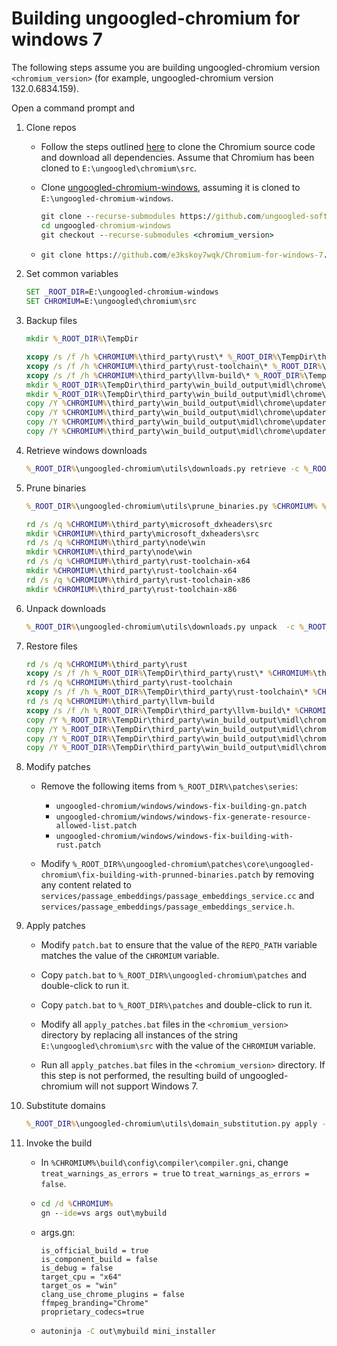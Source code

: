 # Building ungoogled-chromium for windows 7

The following steps assume you are building ungoogled-chromium version `<chromium_version>` (for example, ungoogled-chromium version 132.0.6834.159).

Open a command prompt and

1. Clone repos

   - Follow the steps outlined [here](https://chromium.googlesource.com/chromium/src/+/main/docs/windows_build_instructions.md) to clone the Chromium source code and download all dependencies. Assume that Chromium has been cloned to `E:\ungoogled\chromium\src`.

   - Clone [ungoogled-chromium-windows](https://github.com/ungoogled-software/ungoogled-chromium-windows), assuming it is cloned to `E:\ungoogled-chromium-windows`.

     ```bat
     git clone --recurse-submodules https://github.com/ungoogled-software/ungoogled-chromium-windows.git
     cd ungoogled-chromium-windows
     git checkout --recurse-submodules <chromium_version>
     ```

   - ```bat
     git clone https://github.com/e3kskoy7wqk/Chromium-for-windows-7.git
     ```

2. Set common variables

   ```bat
   SET _ROOT_DIR=E:\ungoogled-chromium-windows
   SET CHROMIUM=E:\ungoogled\chromium\src
   ```

3. Backup files

   ```bat
   mkdir %_ROOT_DIR%\TempDir
   ```

   ```bat
   xcopy /s /f /h %CHROMIUM%\third_party\rust\* %_ROOT_DIR%\TempDir\third_party\rust\
   xcopy /s /f /h %CHROMIUM%\third_party\rust-toolchain\* %_ROOT_DIR%\TempDir\third_party\rust-toolchain\
   xcopy /s /f /h %CHROMIUM%\third_party\llvm-build\* %_ROOT_DIR%\TempDir\third_party\llvm-build\
   mkdir %_ROOT_DIR%\TempDir\third_party\win_build_output\midl\chrome\updater\app\server\win\x64
   mkdir %_ROOT_DIR%\TempDir\third_party\win_build_output\midl\chrome\updater\app\server\win\x86
   copy /Y %CHROMIUM%\third_party\win_build_output\midl\chrome\updater\app\server\win\x64\updater_legacy_idl.tlb %_ROOT_DIR%\TempDir\third_party\win_build_output\midl\chrome\updater\app\server\win\x64\updater_legacy_idl.tlb
   copy /Y %CHROMIUM%\third_party\win_build_output\midl\chrome\updater\app\server\win\x64\updater_idl.tlb %_ROOT_DIR%\TempDir\third_party\win_build_output\midl\chrome\updater\app\server\win\x64\updater_idl.tlb
   copy /Y %CHROMIUM%\third_party\win_build_output\midl\chrome\updater\app\server\win\x86\updater_legacy_idl.tlb %_ROOT_DIR%\TempDir\third_party\win_build_output\midl\chrome\updater\app\server\win\x86\updater_legacy_idl.tlb
   copy /Y %CHROMIUM%\third_party\win_build_output\midl\chrome\updater\app\server\win\x86\updater_idl.tlb %_ROOT_DIR%\TempDir\third_party\win_build_output\midl\chrome\updater\app\server\win\x86\updater_idl.tlb
   ```

4. Retrieve windows downloads

   ```bat
   %_ROOT_DIR%\ungoogled-chromium\utils\downloads.py retrieve -c %_ROOT_DIR%\build\download_cache -i %_ROOT_DIR%\downloads.ini   
   ```

5. Prune binaries

   ```bat
   %_ROOT_DIR%\ungoogled-chromium\utils\prune_binaries.py %CHROMIUM% %_ROOT_DIR%\pruning.list
   ```

   ```bat
   rd /s /q %CHROMIUM%\third_party\microsoft_dxheaders\src
   mkdir %CHROMIUM%\third_party\microsoft_dxheaders\src
   rd /s /q %CHROMIUM%\third_party\node\win
   mkdir %CHROMIUM%\third_party\node\win
   rd /s /q %CHROMIUM%\third_party\rust-toolchain-x64
   mkdir %CHROMIUM%\third_party\rust-toolchain-x64
   rd /s /q %CHROMIUM%\third_party\rust-toolchain-x86
   mkdir %CHROMIUM%\third_party\rust-toolchain-x86
   ```

6. Unpack downloads

   ```bat
   %_ROOT_DIR%\ungoogled-chromium\utils\downloads.py unpack  -c %_ROOT_DIR%\build\download_cache -i %_ROOT_DIR%\downloads.ini -- %CHROMIUM%
   ```

7. Restore files

   ```bat
   rd /s /q %CHROMIUM%\third_party\rust
   xcopy /s /f /h %_ROOT_DIR%\TempDir\third_party\rust\* %CHROMIUM%\third_party\rust\
   rd /s /q %CHROMIUM%\third_party\rust-toolchain
   xcopy /s /f /h %_ROOT_DIR%\TempDir\third_party\rust-toolchain\* %CHROMIUM%\third_party\rust-toolchain\
   rd /s /q %CHROMIUM%\third_party\llvm-build
   xcopy /s /f /h %_ROOT_DIR%\TempDir\third_party\llvm-build\* %CHROMIUM%\third_party\llvm-build\
   copy /Y %_ROOT_DIR%\TempDir\third_party\win_build_output\midl\chrome\updater\app\server\win\x64\updater_legacy_idl.tlb %CHROMIUM%\third_party\win_build_output\midl\chrome\updater\app\server\win\x64\updater_legacy_idl.tlb
   copy /Y %_ROOT_DIR%\TempDir\third_party\win_build_output\midl\chrome\updater\app\server\win\x64\updater_idl.tlb %CHROMIUM%\third_party\win_build_output\midl\chrome\updater\app\server\win\x64\updater_idl.tlb
   copy /Y %_ROOT_DIR%\TempDir\third_party\win_build_output\midl\chrome\updater\app\server\win\x86\updater_legacy_idl.tlb %CHROMIUM%\third_party\win_build_output\midl\chrome\updater\app\server\win\x86\updater_legacy_idl.tlb
   copy /Y %_ROOT_DIR%\TempDir\third_party\win_build_output\midl\chrome\updater\app\server\win\x86\updater_idl.tlb %CHROMIUM%\third_party\win_build_output\midl\chrome\updater\app\server\win\x86\updater_idl.tlb
   ```

8. Modify patches

   - Remove the following items from `%_ROOT_DIR%\patches\series`:

     - `ungoogled-chromium/windows/windows-fix-building-gn.patch`
     - `ungoogled-chromium/windows/windows-fix-generate-resource-allowed-list.patch`
     - `ungoogled-chromium/windows/windows-fix-building-with-rust.patch`

   - Modify `%_ROOT_DIR%\ungoogled-chromium\patches\core\ungoogled-chromium\fix-building-with-prunned-binaries.patch` by removing any content related to `services/passage_embeddings/passage_embeddings_service.cc` and `services/passage_embeddings/passage_embeddings_service.h`.

9. Apply patches

   - Modify `patch.bat` to ensure that the value of the `REPO_PATH` variable matches the value of the `CHROMIUM` variable.

   - Copy `patch.bat` to `%_ROOT_DIR%\ungoogled-chromium\patches` and double-click to run it.

   - Copy `patch.bat` to `%_ROOT_DIR%\patches` and double-click to run it.

   - Modify all `apply_patches.bat` files in the `<chromium_version>` directory by replacing all instances of the string `E:\ungoogled\chromium\src` with the value of the `CHROMIUM` variable. 

   - Run all `apply_patches.bat` files in the `<chromium_version>` directory. If this step is not performed, the resulting build of ungoogled-chromium will not support Windows 7.

10. Substitute domains

    ```bat
    %_ROOT_DIR%\ungoogled-chromium\utils\domain_substitution.py apply -r %_ROOT_DIR%\ungoogled-chromium\domain_regex.list -f %_ROOT_DIR%\ungoogled-chromium\domain_substitution.list -c %_ROOT_DIR%\build\domsubcache.tar.gz %CHROMIUM%
    ```

11. Invoke the build

    - In `%CHROMIUM%\build\config\compiler\compiler.gni`, change `treat_warnings_as_errors = true` to `treat_warnings_as_errors = false`.

    - ```bat
      cd /d %CHROMIUM%
      gn --ide=vs args out\mybuild
      ```

    - args.gn:

      ```
      is_official_build = true
      is_component_build = false
      is_debug = false
      target_cpu = "x64"
      target_os = "win"
      clang_use_chrome_plugins = false
      ffmpeg_branding="Chrome"
      proprietary_codecs=true
      ```

    - ```bat
      autoninja -C out\mybuild mini_installer
      ```
